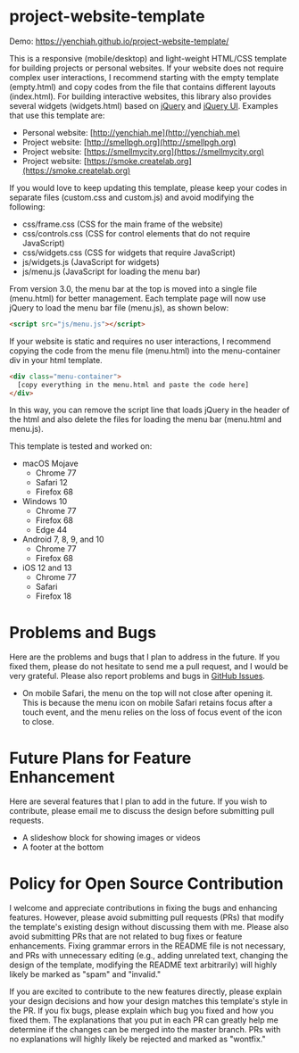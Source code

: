 # project-website-template
Demo: https://yenchiah.github.io/project-website-template/

This is a responsive (mobile/desktop) and light-weight HTML/CSS template for building projects or personal websites. If your website does not require complex user interactions, I recommend starting with the empty template (empty.html) and copy codes from the file that contains different layouts (index.html). For building interactive websites, this library also provides several widgets (widgets.html) based on [jQuery](https://jquery.com/) and [jQuery UI](https://jqueryui.com/). Examples that use this template are:
- Personal website: [http://yenchiah.me](http://yenchiah.me)
- Project website: [http://smellpgh.org](http://smellpgh.org)
- Project website: [https://smellmycity.org](https://smellmycity.org)
- Project website: [https://smoke.createlab.org](https://smoke.createlab.org)

If you would love to keep updating this template, please keep your codes in separate files (custom.css and custom.js) and avoid modifying the following:
- css/frame.css (CSS for the main frame of the website)
- css/controls.css (CSS for control elements that do not require JavaScript)
- css/widgets.css (CSS for widgets that require JavaScript)
- js/widgets.js (JavaScript for widgets)
- js/menu.js (JavaScript for loading the menu bar)

From version 3.0, the menu bar at the top is moved into a single file (menu.html) for better management. Each template page will now use jQuery to load the menu bar file (menu.js), as shown below:
```html
<script src="js/menu.js"></script>
```
If your website is static and requires no user interactions, I recommend copying the code from the menu file (menu.html) into the menu-container div in your html template.
```html
<div class="menu-container">
  [copy everything in the menu.html and paste the code here]
</div>
```
In this way, you can remove the script line that loads jQuery in the header of the html and also delete the files for loading the menu bar (menu.html and menu.js).

This template is tested and worked on:
- macOS Mojave
  - Chrome 77
  - Safari 12
  - Firefox 68
- Windows 10
  - Chrome 77
  - Firefox 68
  - Edge 44
- Android 7, 8, 9, and 10
  - Chrome 77
  - Firefox 68
- iOS 12 and 13
  - Chrome 77
  - Safari
  - Firefox 18

# Problems and Bugs
Here are the problems and bugs that I plan to address in the future. If you fixed them, please do not hesitate to send me a pull request, and I would be very grateful. Please also report problems and bugs in [GitHub Issues](https://github.com/yenchiah/project-website-template/issues).

- On mobile Safari, the menu on the top will not close after opening it. This is because the menu icon on mobile Safari retains focus after a touch event, and the menu relies on the loss of focus event of the icon to close.

# Future Plans for Feature Enhancement
Here are several features that I plan to add in the future. If you wish to contribute, please email me to discuss the design before submitting pull requests.

- A slideshow block for showing images or videos
- A footer at the bottom

# Policy for Open Source Contribution
I welcome and appreciate contributions in fixing the bugs and enhancing features. However, please avoid submitting pull requests (PRs) that modify the template's existing design without discussing them with me. Please also avoid submitting PRs that are not related to bug fixes or feature enhancements. Fixing grammar errors in the README file is not necessary, and PRs with unnecessary editing (e.g., adding unrelated text, changing the design of the template, modifying the README text arbitrarily) will highly likely be marked as "spam" and "invalid."

If you are excited to contribute to the new features directly, please explain your design decisions and how your design matches this template's style in the PR. If you fix bugs, please explain which bug you fixed and how you fixed them. The explanations that you put in each PR can greatly help me determine if the changes can be merged into the master branch. PRs with no explanations will highly likely be rejected and marked as "wontfix."
